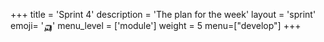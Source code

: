 +++
title = 'Sprint 4'
description = 'The plan for the week'
layout = 'sprint'
emoji= '🛺'
menu_level = ['module']
weight = 5
menu=["develop"]
+++
